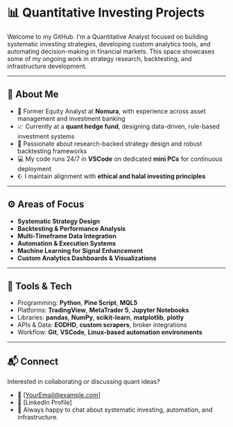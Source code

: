 
# 📊 Quantitative Investing Projects

Welcome to my GitHub. I'm a Quantitative Analyst focused on building systematic investing strategies, developing custom analytics tools, and automating decision-making in financial markets. This space showcases some of my ongoing work in strategy research, backtesting, and infrastructure development.

---

## 🧠 About Me

- 💼 Former Equity Analyst at **Nomura**, with experience across asset management and investment banking  
- 📈 Currently at a **quant hedge fund**, designing data-driven, rule-based investment systems  
- 🧮 Passionate about research-backed strategy design and robust backtesting frameworks  
- 💻 My code runs 24/7 in **VSCode** on dedicated **mini PCs** for continuous deployment  
- ☪️ I maintain alignment with **ethical and halal investing principles**

---

## ⚙️ Areas of Focus

- **Systematic Strategy Design**  
- **Backtesting & Performance Analysis**  
- **Multi-Timeframe Data Integration**  
- **Automation & Execution Systems**  
- **Machine Learning for Signal Enhancement**  
- **Custom Analytics Dashboards & Visualizations**

---

## 🧰 Tools & Tech

- Programming: **Python**, **Pine Script**, **MQL5**  
- Platforms: **TradingView**, **MetaTrader 5**, **Jupyter Notebooks**  
- Libraries: **pandas**, **NumPy**, **scikit-learn**, **matplotlib**, **plotly**  
- APIs & Data: **EODHD**, **custom scrapers**, broker integrations  
- Workflow: **Git**, **VSCode**, **Linux-based automation environments**

---

## 📬 Connect

Interested in collaborating or discussing quant ideas?

- 📧 [YourEmail@example.com]  
- 💼 [LinkedIn Profile]  
- 🧠 Always happy to chat about systematic investing, automation, and infrastructure.
